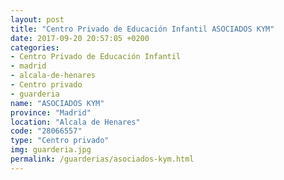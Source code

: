 ```yaml
---
layout: post
title: "Centro Privado de Educación Infantil ASOCIADOS KYM"
date: 2017-09-20 20:57:05 +0200
categories:
- Centro Privado de Educación Infantil
- madrid
- alcala-de-henares
- Centro privado
- guarderia
name: "ASOCIADOS KYM"
province: "Madrid"
location: "Alcala de Henares"
code: "28066557"
type: "Centro privado"
img: guarderia.jpg
permalink: /guarderias/asociados-kym.html
---
```

